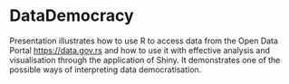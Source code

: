 # DataDemocracy
Presentation illustrates how to use R to access data from the Open Data Portal https://data.gov.rs and how to use it with effective analysis and visualisation through the application of Shiny. It demonstrates one of the possible ways of interpreting data democratisation. 
